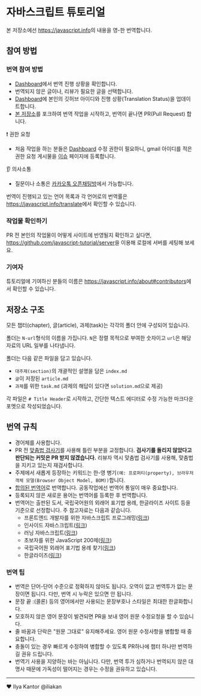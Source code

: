 # 자바스크립트 튜토리얼

본 저장소에선 <https://javascript.info>의 내용을 영-한 번역합니다.

## 참여 방법

### 번역 참여 방법

- [Dashboard](https://docs.google.com/spreadsheets/d/1fYaEI8vz26N3R2VaxrlNnk9fMQ8zIy4RpvjRp4jZd0Q/edit#gid=0)에서 번역 진행 상황을 확인합니다.
- 번역되지 않은 글이나, 리뷰가 필요한 글을 선택합니다.
- [Dashboard](https://docs.google.com/spreadsheets/d/1fYaEI8vz26N3R2VaxrlNnk9fMQ8zIy4RpvjRp4jZd0Q/edit#gid=0)에 본인의 깃허브 아이디와 진행 상황(Translation Status)을 업데이트합니다.
- [본 저장소](https://github.com/javascript-tutorial/ko.javascript.info)를 포크하여 번역 작업을 시작하고, 번역이 끝나면 PR(Pull Request) 합니다.

:exclamation: 권한 요청
- 처음 작업을 하는 분들은 [Dashboard](https://docs.google.com/spreadsheets/d/1fYaEI8vz26N3R2VaxrlNnk9fMQ8zIy4RpvjRp4jZd0Q/edit#gid=0) 수정 권한이 필요하니, gmail 아이디를 적은 권한 요청 게시물을 [이슈](https://github.com/Violet-Bora-Lee/javascript-tutorial-ko/issues) 페이지에 등록합니다.

👂 의사소통
- 질문이나 소통은 [카카오톡 오픈채팅방](https://open.kakao.com/o/gSBnoLab)에서 가능합니다.

번역이 진행되고 있는 언어 목록과 각 언어로의 번역률은 <https://javascript.info/translate>에서 확인할 수 있습니다.

### 작업물 확인하기
PR 전 본인의 작업물이 어떻게 사이트에 반영될지 확인하고 싶다면, <https://github.com/javascript-tutorial/server>을 이용해 로컬에 서버를 세팅해 보세요. 

### 기여자
튜토리얼에 기여하신 분들의 이름은 <https://javascript.info/about#contributors>에서 확인할 수 있습니다.

## 저장소 구조

모든 챕터(chapter), 글(article), 과제(task)는 각각의 폴더 안에 구성되어 있습니다.

폴더는 `N-url`형식의 이름을 가집니다. `N`은 정렬 목적으로 부여한 숫자이고 `url`은 해당 자료의 URL 일부를 나타냅니다.

폴더는 다음 같은 파일을 담고 있습니다.

  - `대주제(section)`의 개괄적인 설명을 담은 `index.md`
  - `글`이 저장된 `article.md`
  - `과제`를 위한 `task.md` (과제의 해답이 있다면 `solution.md`으로 제공)

각 파일은 `# Title Header`로 시작하고, 간단한 텍스트 에디터로 수정 가능한 마크다운 포멧으로 작성되었습니다.

## 번역 규칙

* 경어체를 사용합니다.
* PR 전 [맞춤법 검사기](http://speller.cs.pusan.ac.kr/)를 사용해 틀린 부분을 교정합니다. **검사기를 돌리지 않았다고 판단되는 커밋은 PR 받지 않겠습니다.** 리뷰자 역시 맞춤법 검사기를 사용해, 맞춤법을 지키고 있는지 재검사합니다. 
* 주제에서 새롭게 등장하는 키워드는 한-영 병기`(예: 프로퍼티(property), 브라우저 객체 모델(Browser Object Model, BOM))`합니다.
* [합의된 번역어](https://docs.google.com/spreadsheets/d/1fYaEI8vz26N3R2VaxrlNnk9fMQ8zIy4RpvjRp4jZd0Q/edit#gid=1401860741)로 번역합니다. 공동작업에선 번역어 통일이 매우 중요합니다.
* 등록되지 않은 새로운 용어는 번역어를 등록한 후 번역합니다.
* 번역어는 출판된 도서, 국립국어원의 외래어 표기법 용례, 한글라이즈 사이트 등을 기준으로 선정합니다. 주 참고자료는 다음과 같습니다.
  * 프론트엔드 개발자를 위한 자바스크립트 프로그래밍([링크](https://www.kyobobook.co.kr/product/detailViewKor.laf?ejkGb=KOR&mallGb=KOR&barcode=9788966260768&orderClick=LIK&Kc=))
  * 인사이드 자바스크립트([링크](https://www.kyobobook.co.kr/product/detailViewKor.laf?mallGb=KOR&ejkGb=KOR&barcode=9788968480652))
  * 러닝 자바스크립트([링크](https://www.kyobobook.co.kr/product/detailViewKor.laf?mallGb=KOR&ejkGb=KOR&barcode=9788968483387))
  * 초보자를 위한 JavaScript 200제([링크](http://www.yes24.com/Product/Goods/70746749?Acode=101))
  * 국립국어원 외래어 표기법 용례 찾기([링크](http://www.korean.go.kr/front/foreignSpell/foreignSpellList.do?mn_id=96))
  * 한글라이즈([링크](https://hangulize.org/))


### 번역 팁

- 번역은 단어-단어 수준으로 정확하지 않아도 됩니다. 오역이 없고 번역투가 없는 문장이면 됩니다. 다만, 번역 시 누락은 있으면 안 됩니다.
- 문장 끝 :(콜론) 등의 영어에서만 사용되는 문장부호나 스타일은 최대한 한글화합니다.
- 모호하지 않은 영어 문장이 발견되면 PR을 보내 영어 원문 수정요청을 할 수 있습니다.
- 줄 바꿈과 단락은 "원문 그대로" 유지해주세요. 영어 원문 수정사항을 병합할 때 중요합니다.
- 충돌이 있는 경우 빠르게 수정하여 병합할 수 있도록 PR하나에 챕터 하나만 번역하길 권유 드립니다.
- 번역기 사용을 지양하는 바는 아닙니다. 다만, 번역 투가 심하거나 번역되지 않은 대명사 때문에 가독성이 떨어지는 경우는 수정을 권유하고 있습니다.
---
♥
Ilya Kantor @iliakan
